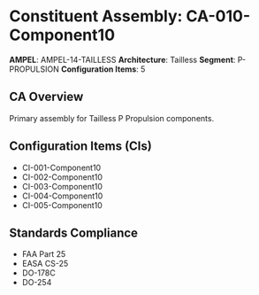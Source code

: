 # Constituent Assembly: CA-010-Component10

**AMPEL**: AMPEL-14-TAILLESS
**Architecture**: Tailless
**Segment**: P-PROPULSION
**Configuration Items**: 5

## CA Overview
Primary assembly for Tailless P Propulsion components.

## Configuration Items (CIs)
- CI-001-Component10
- CI-002-Component10
- CI-003-Component10
- CI-004-Component10
- CI-005-Component10

## Standards Compliance
- FAA Part 25
- EASA CS-25
- DO-178C
- DO-254
